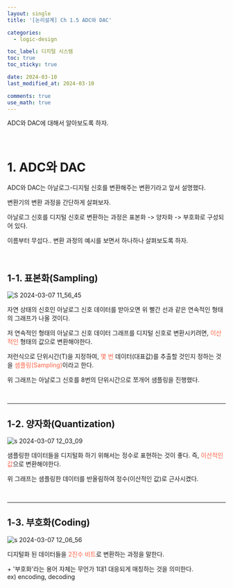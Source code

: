 ```yaml
---
layout: single
title: '[논리설계] Ch 1.5 ADC와 DAC'

categories:
  - logic-design

toc_label: 디지털 시스템
toc: true
toc_sticky: true

date: 2024-03-10
last_modified_at: 2024-03-10

comments: true
use_math: true
---
```


ADC와 DAC에 대해서 알아보도록 하자.  

<br>

# 1. ADC와 DAC

ADC와 DAC는 아날로그-디지털 신호를 변환해주는 변환기라고 앞서 설명했다.  

변환기의 변환 과정을 간단하게 살펴보자.  

아날로그 신호를 디지털 신호로 변환하는 과정은 표본화 -> 양자화 -> 부호화로 구성되어 있다. 

이름부터 무섭다.. 변환 과정의 예시를 보면서 하나하나 살펴보도록 하자.  

<br>

## 1-1. 표본화(Sampling)

![S 2024-03-07 11_56_45](https://github.com/lgwqwer/lgwqwer.github.io/assets/129755540/79c88921-f1ff-48cc-b6c0-89caa3a79012)

자연 상태의 신호인 아날로그 신호 데이터를 받아오면 위 빨간 선과 같은 연속적인 형태의 그래프가 나올 것이다.  

저 연속적인 형태의 아날로그 신호 데이터 그래프를 디지털 신호로 변환시키려면, <font color='tomato'>이산적인</font> 형태의 값으로 변환해야한다.  

저런식으로 단위시간(T)을 지정하여, <font color='tomato'>몇 번</font> 데이터(대표값)를 추출할 것인지 정하는 것을 <font color='tomato'>샘플링(Sampling)</font>이라고 한다.  

위 그래프는 아날로그 신호를 8번의 단위시간으로 쪼개어 샘플링을 진행했다.  

<br>
<hr>

## 1-2. 양자화(Quantization)

![s 2024-03-07 12_03_09](https://github.com/lgwqwer/lgwqwer.github.io/assets/129755540/7fcf2275-b030-4268-a8af-428010f0649a)

샘플링한 데이터들을 디지털화 하기 위해서는 정수로 표현하는 것이 좋다. 즉, <font color='tomato'>이산적인 값</font>으로 변환해야한다. 

위 그래프는 샘플링한 데이터를 반올림하여 정수(이산적인 값)로 근사시켰다.  

<br>
<hr>

## 1-3. 부호화(Coding)

![s 2024-03-07 12_06_56](https://github.com/lgwqwer/lgwqwer.github.io/assets/129755540/2e510d4e-6937-44b4-a456-f35fc0da52be)

디지털화 된 데이터들을 <font color='tomato'> 2진수 비트</font>로 변환하는 과정을 말한다.  

\+ '부호화'라는 용어 자체는 무언가 1대1 대응되게 매칭하는 것을 의미한다.  
ex) encoding, decoding

</details>
